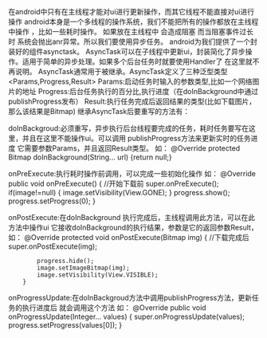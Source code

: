 在android中只有在主线程才能对ui进行更新操作，而其它线程不能直接对ui进行操作
android本身是一个多线程的操作系统，我们不能把所有的操作都放在主线程中操作 ，比如一些耗时操作。
如果放在主线程中 会造成阻塞 而当阻塞事件过长时 系统会抛出anr异常。所以我们要使用异步任务。
android为我们提供了一个封装好的组件asynctask。
AsyncTask可以在子线程中更新ui，封装简化了异步操作。适用于简单的异步处理。如果多个后台任务时就要使用Handler了 在这里就不再说明。
AsyncTask通常用于被继承。AsyncTask定义了三种泛型类型<Params,Progress,Result>
Params:启动任务时输入的参数类型,比如一个网络图片的地址
Progress:后台任务执行的百分比,执行进度（在doInBackground中通过publishProgress发布）
Result:执行任务完成后返回结果的类型(比如下载图片，那么该结果是Bitmap)
继承AsyncTask后要重写的方法有：

doInBackgroud:必须重写，异步执行后台线程要完成的任务，耗时任务要写在这里，并且在这里不能操作ui。可以调用 publishProgress方法来更新实时的任务进度
它需要参数Params，并且返回Result类型。
如： 
	@Override
	protected Bitmap doInBackground(String... url) {return null;}

onPreExecute:执行耗时操作前调用，可以完成一些初始化操作
如：
	@Override
        public void onPreExecute()
        {
            //开始下载前
            super.onPreExecute();
            if(image!=null)
            {
                image.setVisibility(View.GONE);
            }
            progress.show();
            progress.setProgress(0);
        }

onPostExecute:在doInBackground 执行完成后，主线程调用此方法，可以在此方法中操作ui
它接收doInBackground的执行结果，参数是它的返回参数Result，
如：
	@Override
        protected  void onPostExecute(Bitmap img)
        {
            //下载完成后
            super.onPostExecute(img);

            progress.hide();
            image.setImageBitmap(img);
            image.setVisibility(View.VISIBLE);
        }

onProgressUpdate:在doInBackgroud方法中调用publishProgress方法，更新任务的执行进度后 就会调用这个方法
如：
	@Override
        public void onProgressUpdate(Integer... values)
        {
            super.onProgressUpdate(values);
            progress.setProgress(values[0]);
        }